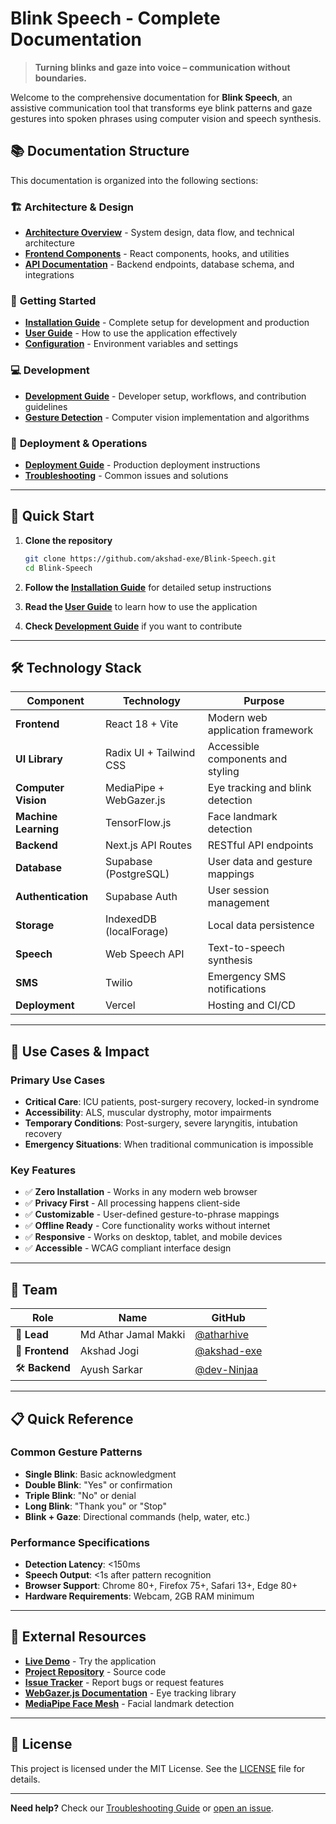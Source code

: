 # Blink Speech - Complete Documentation

> **Turning blinks and gaze into voice – communication without boundaries.**

Welcome to the comprehensive documentation for **Blink Speech**, an assistive communication tool that transforms eye blink patterns and gaze gestures into spoken phrases using computer vision and speech synthesis.

## 📚 Documentation Structure

This documentation is organized into the following sections:

### 🏗️ **Architecture & Design**
- [**Architecture Overview**](./architecture.md) - System design, data flow, and technical architecture
- [**Frontend Components**](./frontend-components.md) - React components, hooks, and utilities
- [**API Documentation**](./api-documentation.md) - Backend endpoints, database schema, and integrations

### 🚀 **Getting Started**
- [**Installation Guide**](./installation.md) - Complete setup for development and production
- [**User Guide**](./user-guide.md) - How to use the application effectively
- [**Configuration**](./configuration.md) - Environment variables and settings

### 💻 **Development**
- [**Development Guide**](./development-guide.md) - Developer setup, workflows, and contribution guidelines
- [**Gesture Detection**](./gesture-detection.md) - Computer vision implementation and algorithms
<!-- - [**Speech Synthesis**](./speech-synthesis.md) - Text-to-speech implementation details -->

### 🚀 **Deployment & Operations**
- [**Deployment Guide**](./deployment.md) - Production deployment instructions
- [**Troubleshooting**](./troubleshooting.md) - Common issues and solutions

---

## 🎯 Quick Start

1. **Clone the repository**
   ```bash
   git clone https://github.com/akshad-exe/Blink-Speech.git
   cd Blink-Speech
   ```

2. **Follow the [Installation Guide](./installation.md)** for detailed setup instructions

3. **Read the [User Guide](./user-guide.md)** to learn how to use the application

4. **Check [Development Guide](./development-guide.md)** if you want to contribute

---

## 🛠️ Technology Stack

| Component | Technology | Purpose |
|-----------|------------|---------|
| **Frontend** | React 18 + Vite | Modern web application framework |
| **UI Library** | Radix UI + Tailwind CSS | Accessible components and styling |
| **Computer Vision** | MediaPipe + WebGazer.js | Eye tracking and blink detection |
| **Machine Learning** | TensorFlow.js | Face landmark detection |
| **Backend** | Next.js API Routes | RESTful API endpoints |
| **Database** | Supabase (PostgreSQL) | User data and gesture mappings |
| **Authentication** | Supabase Auth | User session management |
| **Storage** | IndexedDB (localForage) | Local data persistence |
| **Speech** | Web Speech API | Text-to-speech synthesis |
| **SMS** | Twilio | Emergency SMS notifications |
| **Deployment** | Vercel | Hosting and CI/CD |

---

## 🏥 Use Cases & Impact

### Primary Use Cases
- **Critical Care**: ICU patients, post-surgery recovery, locked-in syndrome
- **Accessibility**: ALS, muscular dystrophy, motor impairments
- **Temporary Conditions**: Post-surgery, severe laryngitis, intubation recovery
- **Emergency Situations**: When traditional communication is impossible

### Key Features
- ✅ **Zero Installation** - Works in any modern web browser
- ✅ **Privacy First** - All processing happens client-side
- ✅ **Customizable** - User-defined gesture-to-phrase mappings
- ✅ **Offline Ready** - Core functionality works without internet
- ✅ **Responsive** - Works on desktop, tablet, and mobile devices
- ✅ **Accessible** - WCAG compliant interface design

---

## 🤝 Team

| Role | Name | GitHub |
|------|------|---------|
| 🧠 **Lead** | Md Athar Jamal Makki | [@atharhive](https://github.com/atharhive) |
| 🎨 **Frontend** | Akshad Jogi | [@akshad-exe](https://github.com/akshad-exe) |
| 🛠 **Backend** | Ayush Sarkar | [@dev-Ninjaa](https://github.com/dev-Ninjaa) |

---

## 📋 Quick Reference

### Common Gesture Patterns
- **Single Blink**: Basic acknowledgment
- **Double Blink**: "Yes" or confirmation
- **Triple Blink**: "No" or denial
- **Long Blink**: "Thank you" or "Stop"
- **Blink + Gaze**: Directional commands (help, water, etc.)

### Performance Specifications
- **Detection Latency**: <150ms
- **Speech Output**: <1s after pattern recognition
- **Browser Support**: Chrome 80+, Firefox 75+, Safari 13+, Edge 80+
- **Hardware Requirements**: Webcam, 2GB RAM minimum

---

## 🔗 External Resources

- [**Live Demo**](https://blink-speech.vercel.app) - Try the application
- [**Project Repository**](https://github.com/akshad-exe/Blink-Speech) - Source code
- [**Issue Tracker**](https://github.com/akshad-exe/Blink-Speech/issues) - Report bugs or request features
- [**WebGazer.js Documentation**](https://webgazer.cs.brown.edu/) - Eye tracking library
- [**MediaPipe Face Mesh**](https://google.github.io/mediapipe/solutions/face_mesh.html) - Facial landmark detection

---

## 📄 License

This project is licensed under the MIT License. See the [LICENSE](../LICENSE) file for details.

---

**Need help?** Check our [Troubleshooting Guide](./troubleshooting.md) or [open an issue](https://github.com/akshad-exe/Blink-Speech/issues/new).
